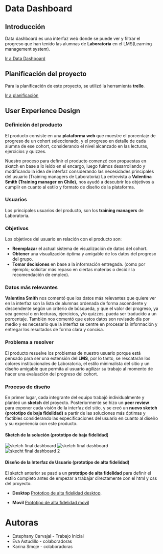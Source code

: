# Data Dashboard
 
## Introducción
Data dashboard es una interfaz web donde se puede ver y filtrar el progreso que han tenido las alumnas de **Laboratoria** en el LMS(Learning management system).

 [Ir a Data Dashboard](https://estephanyc.github.io/scl-2018-05-bc-core-pm-datadashboard/src/)

## Planificación del proyecto
Para la planificación de este proyecto, se utilizó la herramienta **trello**.

[Ir a planificación](https://trello.com/b/tVkuxrLr/data-dashboard)


## User Experience Design
### Definición del producto
 El producto consiste en una **plataforma web** que muestre el porcentaje de progreso de un cohort seleccionado, y el progreso en detalle de cada alumna de ese cohort, considerando el nivel alcanzado en las lecturas, ejercicios y quizzes.

 Nuestro proceso para definir el producto comenzó con propuestas en sketch en base a lo leído en el encargo, luego fuimos desarrollando y modificando la idea de interfaz considerando las necesidades principales del usuario (Training managers de Laboratoria) La entrevista a **Valentina Smith (Training manager en Chile)**, nos ayudó a descubrir los objetivos a cumplir en cuanto al estilo y formato de diseño de la plataforma.

### Usuarios
 Los principales usuarios del producto, son los **training managers** de Laboratoria.
 
### Objetivos
Los objetivos del usuario en relación con el producto son: 
* **Reemplazar** el actual sistema de visualización de datos del cohort.
* **Obtener** una visualización óptima y amigable de los datos del progreso del grupo.
* **Tomar decisiones** en base a la información entregada. (como por ejemplo; solicitar más repaso en ciertas materias o decidir la recomendación de empleo).

### Datos más relevantes
**Valentina Smith** nos comentó que los datos más relevantes que quiere ver en la interfaz son la lista de alumnas ordenada de forma ascendente y descendente según un criterio de búsqueda, y que el valor del progreso, ya sea general o en lecturas, ejercicios, y/o quizzes, pueda ser traducido a un porcentaje. También nos comentó que estos datos son revisado día por medio y es necesario que la interfaz se centre en procesar la información y entregar los resultados de forma clara y concisa.

### Problema a resolver
El producto resuelve los problemas de nuestro usuario porque está pensado para ser una extensión del **LMS**, por lo tanto, se rescatarán los colores institucionales de Laboratoria, el estilo minimalista del sitio y un diseño amigable que permita al usuario agilizar su trabajo al momento de hacer una evaluación del progreso del cohort.

### Proceso de diseño
En primer lugar, cada integrante del equipo trabajó individualmente y planteó un **sketch** del proyecto. Posteriormente se hizo un **peer review** para exponer cada visión de la interfaz del sitio, y se creó un **nuevo sketch (prototipo de baja fidelidad)** a partir de las soluciones más óptimas y factibles considerando las especificaciones del usuario en cuanto al diseño y su experiencia con este producto.

#### Sketch de la solución (prototipo de baja fidelidad)
![sketch final dashboard](https://user-images.githubusercontent.com/39053734/41178829-dd342274-6b3e-11e8-96de-82289f03ac70.jpg)
![sketch final dashboard](https://user-images.githubusercontent.com/39053734/41178829-dd342274-6b3e-11e8-96de-82289f03ac70.jpg)
![skecht final dashboard 2](https://user-images.githubusercontent.com/39053734/41180840-06b09446-6b46-11e8-803b-04f61a660b5a.jpg)
 
#### Diseño de la Interfaz de Usuario (prototipo de alta fidelidad)

 El sketch anterior se pasó a un **prototipo de alta fidelidad** para definir el estilo completo antes de empezar a trabajar directamente con el html y css del proyecto.
> 
- **Desktop** [Prototipo de alta fidelidad desktop](https://www.figma.com/file/YmabpXXPzkEybU2GKnmokm65/Data).

- **Movil** [Prototipo de alta fidelidad movil](https://www.figma.com/file/Bfgp5x9Cak2Fjwd3brofLACU/PROYECTO-DASHBOARD)

# Autoras
- Estephany Carvajal - Trabajo Inicial
- Eva Astudillo - colaboradoras
- Karina Smoje - colaboradoras